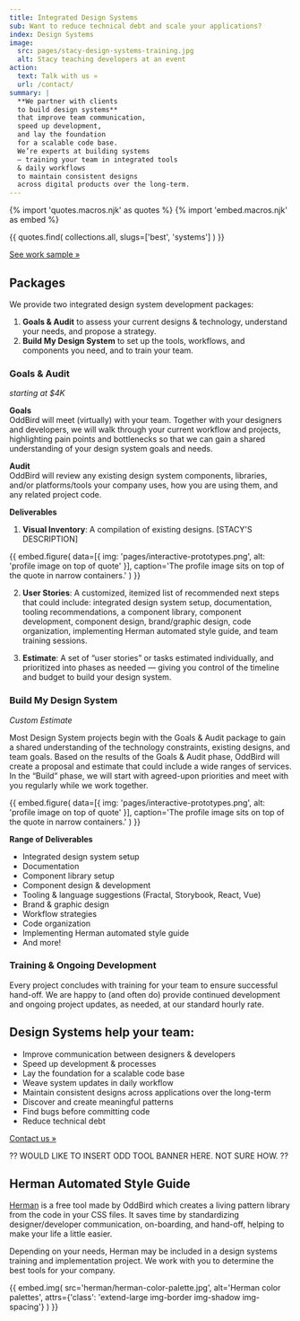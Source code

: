```yaml
---
title: Integrated Design Systems
sub: Want to reduce technical debt and scale your applications?
index: Design Systems
image:
  src: pages/stacy-design-systems-training.jpg
  alt: Stacy teaching developers at an event
action:
  text: Talk with us »
  url: /contact/
summary: |
  **We partner with clients 
  to build design systems** 
  that improve team communication, 
  speed up development, 
  and lay the foundation 
  for a scalable code base. 
  We’re experts at building systems 
  — training your team in integrated tools 
  & daily workflows 
  to maintain consistent designs 
  across digital products over the long-term. 
---
```


{% import 'quotes.macros.njk' as quotes %}
{% import 'embed.macros.njk' as embed %}

{{ quotes.find(
  collections.all,
  slugs=['best', 'systems']
) }}

[See work sample »]

[See work sample »]: /work/second-measure/

## Packages

We provide two integrated design system development packages: 
1. **Goals & Audit** to assess your current designs & technology, understand your needs, and propose a strategy. 
2. **Build My Design System** to set up the tools, workflows, and components you need, and to train your team.

### Goals & Audit 
*starting at $4K*

**Goals** \
OddBird will meet (virtually) with your team. Together with your designers and developers, we will walk through your current workflow and projects, highlighting pain points and bottlenecks so that we can gain a shared understanding of your design system goals and needs.

**Audit** \
OddBird will review any existing design system components, libraries, and/or platforms/tools your company uses, how you are using them, and any related project code. 

**Deliverables**
1. **Visual Inventory**:
A compilation of existing designs. [STACY'S DESCRIPTION]

{{ embed.figure(
  data=[{
    img: 'pages/interactive-prototypes.png',
    alt: 'profile image on top of quote'
  }],
  caption='The profile image sits on top of the quote in narrow containers.'
) }}

2. **User Stories**:
A customized, itemized list of recommended next steps that could include: integrated design system setup, documentation, tooling recommendations, a component library, component development, component design, brand/graphic design, code organization, implementing Herman automated style guide, and team training sessions.

3. **Estimate**:
A set of “user stories” or tasks estimated individually, and prioritized into phases as needed — giving you control of the timeline and budget to build your design system.


### Build My Design System
*Custom Estimate*

Most Design System projects begin with the Goals & Audit package to gain a shared understanding of the technology constraints, existing designs, and team goals. Based on the results of the Goals & Audit phase, OddBird will create a proposal and estimate that could include a wide ranges of services. In the “Build” phase, we will start with agreed-upon priorities and meet with you regularly while we work together. 

{{ embed.figure(
  data=[{
    img: 'pages/interactive-prototypes.png',
    alt: 'profile image on top of quote'
  }],
  caption='The profile image sits on top of the quote in narrow containers.'
) }}

**Range of Deliverables**
- Integrated design system setup
- Documentation
- Component library setup 
- Component design & development
- Tooling & language suggestions (Fractal, Storybook, React, Vue)
- Brand & graphic design  
- Workflow strategies
- Code organization
- Implementing Herman automated style guide
- And more!

### Training & Ongoing Development

Every project concludes with training for your team to ensure successful hand-off. We are happy to (and often do) provide continued development and ongoing project updates, as needed, at our standard hourly rate.

## Design Systems help your team:

- Improve communication between designers & developers
- Speed up development & processes
- Lay the foundation for a scalable code base
- Weave system updates in daily workflow 
- Maintain consistent designs across applications over the long-term 
- Discover and create meaningful patterns
- Find bugs before committing code
- Reduce technical debt

[Contact us »]

[Contact us »]: /contact/


?? WOULD LIKE TO INSERT ODD TOOL BANNER HERE. NOT SURE HOW. ??


## Herman Automated Style Guide

[Herman] is a free tool made by OddBird which creates a living pattern
library from the code in your CSS files. It saves time by standardizing
designer/developer communication, on-boarding, and hand-off, helping to
make your life a little easier.

Depending on your needs, Herman may be included in a design systems
training and implementation project. We work with you to determine the
best tools for your company.

[Herman]: /herman/

{{ embed.img(
  src='herman/herman-color-palette.jpg',
  alt='Herman color palettes',
  attrs={'class': 'extend-large img-border img-shadow img-spacing'}
) }}

